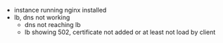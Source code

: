 * instance running nginx installed
* lb, dns not working
    * dns not reaching lb
    * lb showing 502, certificate not added or at least not load by client
    